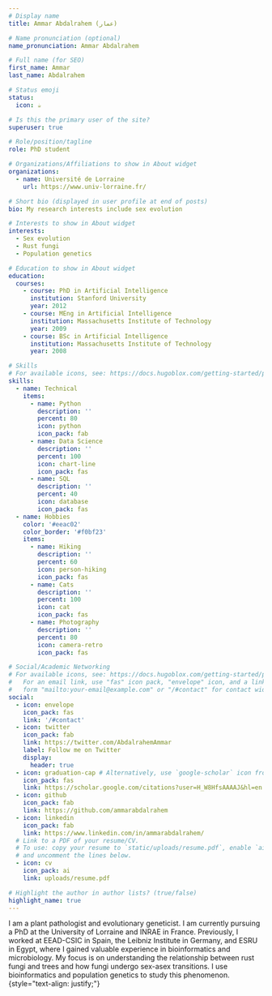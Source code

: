```yaml
---
# Display name
title: Ammar Abdalrahem (عمار)

# Name pronunciation (optional)
name_pronunciation: Ammar Abdalrahem

# Full name (for SEO)
first_name: Ammar
last_name: Abdalrahem

# Status emoji
status:
  icon: ☕️

# Is this the primary user of the site?
superuser: true

# Role/position/tagline
role: PhD student 

# Organizations/Affiliations to show in About widget
organizations:
  - name: Université de Lorraine
    url: https://www.univ-lorraine.fr/

# Short bio (displayed in user profile at end of posts)
bio: My research interests include sex evolution

# Interests to show in About widget
interests:
  - Sex evolution
  - Rust fungi
  - Population genetics

# Education to show in About widget
education:
  courses:
    - course: PhD in Artificial Intelligence
      institution: Stanford University
      year: 2012
    - course: MEng in Artificial Intelligence
      institution: Massachusetts Institute of Technology
      year: 2009
    - course: BSc in Artificial Intelligence
      institution: Massachusetts Institute of Technology
      year: 2008

# Skills
# For available icons, see: https://docs.hugoblox.com/getting-started/page-builder/#icons
skills:
  - name: Technical
    items:
      - name: Python
        description: ''
        percent: 80
        icon: python
        icon_pack: fab
      - name: Data Science
        description: ''
        percent: 100
        icon: chart-line
        icon_pack: fas
      - name: SQL
        description: ''
        percent: 40
        icon: database
        icon_pack: fas
  - name: Hobbies
    color: '#eeac02'
    color_border: '#f0bf23'
    items:
      - name: Hiking
        description: ''
        percent: 60
        icon: person-hiking
        icon_pack: fas
      - name: Cats
        description: ''
        percent: 100
        icon: cat
        icon_pack: fas
      - name: Photography
        description: ''
        percent: 80
        icon: camera-retro
        icon_pack: fas

# Social/Academic Networking
# For available icons, see: https://docs.hugoblox.com/getting-started/page-builder/#icons
#   For an email link, use "fas" icon pack, "envelope" icon, and a link in the
#   form "mailto:your-email@example.com" or "/#contact" for contact widget.
social:
  - icon: envelope
    icon_pack: fas
    link: '/#contact'
  - icon: twitter
    icon_pack: fab
    link: https://twitter.com/AbdalrahemAmmar
    label: Follow me on Twitter
    display:
      header: true
  - icon: graduation-cap # Alternatively, use `google-scholar` icon from `ai` icon pack
    icon_pack: fas
    link: https://scholar.google.com/citations?user=H_W8HfsAAAAJ&hl=en
  - icon: github
    icon_pack: fab
    link: https://github.com/ammarabdalrahem
  - icon: linkedin
    icon_pack: fab
    link: https://www.linkedin.com/in/ammarabdalrahem/
  # Link to a PDF of your resume/CV.
  # To use: copy your resume to `static/uploads/resume.pdf`, enable `ai` icons in `params.yaml`,
  # and uncomment the lines below.
  - icon: cv
    icon_pack: ai
    link: uploads/resume.pdf

# Highlight the author in author lists? (true/false)
highlight_name: true
---
```


I am a plant pathologist and evolutionary geneticist. I am currently pursuing a PhD at the University of Lorraine and INRAE in France. Previously, I worked at EEAD-CSIC in Spain, the Leibniz Institute in Germany, and ESRU in Egypt, where I gained valuable experience in bioinformatics and microbiology. My focus is on understanding the relationship between rust fungi and trees and how fungi undergo sex-asex transitions. I use bioinformatics and population genetics to study this phenomenon.
{style="text-align: justify;"}
